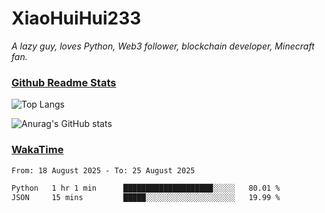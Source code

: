 # XiaoHuiHui233

*A lazy guy, loves Python, Web3 follower, blockchain developer, Minecraft fan.*

### [Github Readme Stats](https://github.com/anuraghazra/github-readme-stats)

![Top Langs](https://github-readme-stats.vercel.app/api/top-langs/?username=XiaoHuiHui233&layout=compact&theme=github_dark)

![Anurag's GitHub stats](https://github-readme-stats.vercel.app/api?username=XiaoHuiHui233&show_icons=true&theme=github_dark)

### [WakaTime](https://wakatime.com)

<!--START_SECTION:waka-->

```txt
From: 18 August 2025 - To: 25 August 2025

Python   1 hr 1 min      ████████████████████░░░░░   80.01 %
JSON     15 mins         █████░░░░░░░░░░░░░░░░░░░░   19.99 %
```

<!--END_SECTION:waka-->
